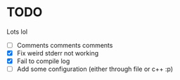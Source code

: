 # TODO

Lots lol
- [ ] Comments comments comments
- [X] Fix weird stderr not working
- [X] Fail to compile log
- [ ] Add some configuration (either through file or c++ :p)
